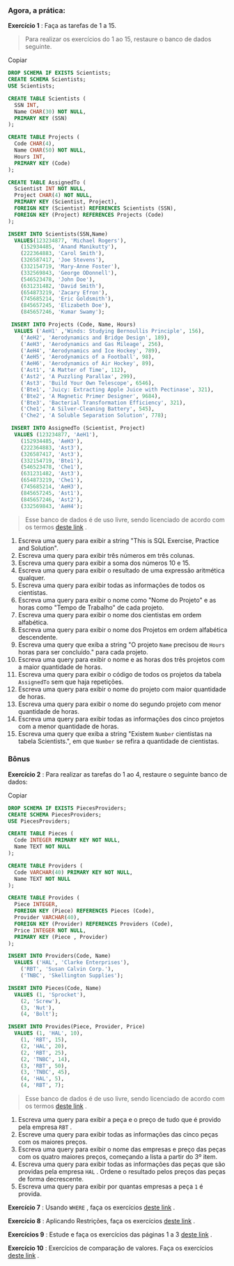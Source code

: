 
### Agora, a prática:

**Exercício 1** : Faça as tarefas de 1 a 15.

> Para realizar os exercícios do 1 ao 15, restaure o banco de dados seguinte.

Copiar

```sql
DROP SCHEMA IF EXISTS Scientists;
CREATE SCHEMA Scientists;
USE Scientists;

CREATE TABLE Scientists (
  SSN INT,
  Name CHAR(30) NOT NULL,
  PRIMARY KEY (SSN)
);

CREATE TABLE Projects (
  Code CHAR(4),
  Name CHAR(50) NOT NULL,
  Hours INT,
  PRIMARY KEY (Code)
);

CREATE TABLE AssignedTo (
  Scientist INT NOT NULL,
  Project CHAR(4) NOT NULL,
  PRIMARY KEY (Scientist, Project),
  FOREIGN KEY (Scientist) REFERENCES Scientists (SSN),
  FOREIGN KEY (Project) REFERENCES Projects (Code)
);

INSERT INTO Scientists(SSN,Name)
  VALUES(123234877, 'Michael Rogers'),
    (152934485, 'Anand Manikutty'),
    (222364883, 'Carol Smith'),
    (326587417, 'Joe Stevens'),
    (332154719, 'Mary-Anne Foster'),
    (332569843, 'George ODonnell'),
    (546523478, 'John Doe'),
    (631231482, 'David Smith'),
    (654873219, 'Zacary Efron'),
    (745685214, 'Eric Goldsmith'),
    (845657245, 'Elizabeth Doe'),
    (845657246, 'Kumar Swamy');

 INSERT INTO Projects (Code, Name, Hours)
  VALUES ('AeH1' ,'Winds: Studying Bernoullis Principle', 156),
    ('AeH2', 'Aerodynamics and Bridge Design', 189),
    ('AeH3', 'Aerodynamics and Gas Mileage', 256),
    ('AeH4', 'Aerodynamics and Ice Hockey', 789),
    ('AeH5', 'Aerodynamics of a Football', 98),
    ('AeH6', 'Aerodynamics of Air Hockey', 89),
    ('Ast1', 'A Matter of Time', 112),
    ('Ast2', 'A Puzzling Parallax', 299),
    ('Ast3', 'Build Your Own Telescope', 6546),
    ('Bte1', 'Juicy: Extracting Apple Juice with Pectinase', 321),
    ('Bte2', 'A Magnetic Primer Designer', 9684),
    ('Bte3', 'Bacterial Transformation Efficiency', 321),
    ('Che1', 'A Silver-Cleaning Battery', 545),
    ('Che2', 'A Soluble Separation Solution', 778);

 INSERT INTO AssignedTo (Scientist, Project)
  VALUES (123234877, 'AeH1'),
    (152934485, 'AeH3'),
    (222364883, 'Ast3'),
    (326587417, 'Ast3'),
    (332154719, 'Bte1'),
    (546523478, 'Che1'),
    (631231482, 'Ast3'),
    (654873219, 'Che1'),
    (745685214, 'AeH3'),
    (845657245, 'Ast1'),
    (845657246, 'Ast2'),
    (332569843, 'AeH4');
```

> Esse banco de dados é de uso livre, sendo licenciado de acordo com os termos  [deste link](https://creativecommons.org/licenses/by-sa/3.0/) .

1.  Escreva uma query para exibir a string "This is SQL Exercise, Practice and Solution".
2.  Escreva uma query para exibir três números em três colunas.
3.  Escreva uma query para exibir a soma dos números 10 e 15.
4.  Escreva uma query para exibir o resultado de uma expressão aritmética qualquer.
5.  Escreva uma query para exibir todas as informações de todos os cientistas.
6.  Escreva uma query para exibir o nome como "Nome do Projeto" e as horas como "Tempo de Trabalho" de cada projeto.
7.  Escreva uma query para exibir o nome dos cientistas em ordem alfabética.
8.  Escreva uma query para exibir o nome dos Projetos em ordem alfabética descendente.
9.  Escreva uma query que exiba a string "O projeto  `Name`  precisou de  `Hours`  horas para ser concluído." para cada projeto.
10.  Escreva uma query para exibir o nome e as horas dos três projetos com a maior quantidade de horas.
11.  Escreva uma query para exibir o código de todos os projetos da tabela  `AssignedTo`  sem que haja repetições.
12.  Escreva uma query para exibir o nome do projeto com maior quantidade de horas.
13.  Escreva uma query para exibir o nome do segundo projeto com menor quantidade de horas.
14.  Escreva uma query para exibir todas as informações dos cinco projetos com a menor quantidade de horas.
15.  Escreva uma query que exiba a string "Existem  `Number`  cientistas na tabela Scientists.", em que  `Number`  se refira a quantidade de cientistas.


### Bônus

**Exercício 2** : Para realizar as tarefas do 1 ao 4, restaure o seguinte banco de dados:

Copiar

```sql
DROP SCHEMA IF EXISTS PiecesProviders;
CREATE SCHEMA PiecesProviders;
USE PiecesProviders;

CREATE TABLE Pieces (
  Code INTEGER PRIMARY KEY NOT NULL,
  Name TEXT NOT NULL
);

CREATE TABLE Providers (
  Code VARCHAR(40) PRIMARY KEY NOT NULL,
  Name TEXT NOT NULL
);

CREATE TABLE Provides (
  Piece INTEGER,
  FOREIGN KEY (Piece) REFERENCES Pieces (Code),
  Provider VARCHAR(40),
  FOREIGN KEY (Provider) REFERENCES Providers (Code),
  Price INTEGER NOT NULL,
  PRIMARY KEY (Piece , Provider)
);

INSERT INTO Providers(Code, Name)
  VALUES ('HAL', 'Clarke Enterprises'),
    ('RBT', 'Susan Calvin Corp.'),
    ('TNBC', 'Skellington Supplies');

INSERT INTO Pieces(Code, Name)
  VALUES (1, 'Sprocket'),
    (2, 'Screw'),
    (3, 'Nut'),
    (4, 'Bolt');

INSERT INTO Provides(Piece, Provider, Price)
  VALUES (1, 'HAL', 10),
    (1, 'RBT', 15),
    (2, 'HAL', 20),
    (2, 'RBT', 25),
    (2, 'TNBC', 14),
    (3, 'RBT', 50),
    (3, 'TNBC', 45),
    (4, 'HAL', 5),
    (4, 'RBT', 7);
```

> Esse banco de dados é de uso livre, sendo licenciado de acordo com os termos  [deste link](https://creativecommons.org/licenses/by-sa/3.0/) .

1.  Escreva uma query para exibir a peça e o preço de tudo que é provido pela empresa  `RBT`  .
2.  Escreve uma query para exibir todas as informações das cinco peças com os maiores preços.
3.  Escreva uma query para exibir o nome das empresas e preço das peças com os quatro maiores preços, começando a lista a partir do 3º item.
4.  Escreva uma query para exibir todas as informações das peças que são providas pela empresa  `HAL`  . Ordene o resultado pelos preços das peças de forma decrescente.
5.  Escreva uma query para exibir por quantas empresas a peça  `1`  é provida.

**Exercício 7** : Usando  `WHERE`  , faça os exercícios  [deste link](https://www.w3schools.com/sql/exercise.asp?filename=exercise_where1) .

**Exercício 8** : Aplicando Restrições, faça os exercícios  [deste link](https://sqlbolt.com/lesson/select_queries_with_constraints) .

**Exercícios 9** : Estude e faça os exercícios das páginas 1 a 3  [deste link](http://www.sqlcourse.com/intro.html) .

**Exercício 10** : Exercícios de comparação de valores. Faça os exercícios  [deste link](https://sqlzoo.net/wiki/SELECT_from_WORLD_Tutorial) .
